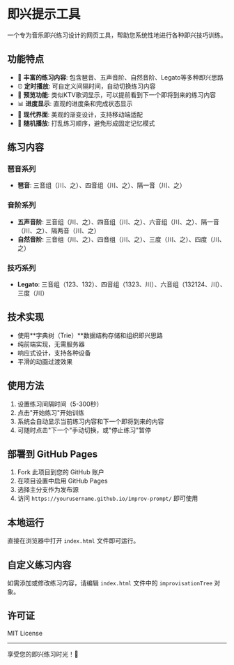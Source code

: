 # 即兴提示工具

一个专为音乐即兴练习设计的网页工具，帮助您系统性地进行各种即兴技巧训练。

## 功能特点

- 🎵 **丰富的练习内容**: 包含琶音、五声音阶、自然音阶、Legato等多种即兴思路
- ⏰ **定时播放**: 可自定义间隔时间，自动切换练习内容
- 👀 **预览功能**: 类似KTV歌词显示，可以提前看到下一个即将到来的练习内容
- 📊 **进度显示**: 直观的进度条和完成状态显示
- 🌟 **现代界面**: 美观的渐变设计，支持移动端适配
- 🔀 **随机播放**: 打乱练习顺序，避免形成固定记忆模式

## 练习内容

### 琶音系列
- **琶音**: 三音组（川、之）、四音组（川、之）、隔一音（川、之）

### 音阶系列
- **五声音阶**: 三音组（川、之）、四音组（川、之）、六音组（川、之）、隔一音（川、之）、隔两音（川、之）
- **自然音阶**: 三音组（川、之）、四音组（川、之）、三度（川、之）、四度（川、之）

### 技巧系列
- **Legato**: 三音组（123、132）、四音组（1323、川）、六音组（132124、川）、三度（川）

## 技术实现

- 使用**字典树（Trie）**数据结构存储和组织即兴思路
- 纯前端实现，无需服务器
- 响应式设计，支持各种设备
- 平滑的动画过渡效果

## 使用方法

1. 设置练习间隔时间（5-300秒）
2. 点击"开始练习"开始训练
3. 系统会自动显示当前练习内容和下一个即将到来的内容
4. 可随时点击"下一个"手动切换，或"停止练习"暂停

## 部署到 GitHub Pages

1. Fork 此项目到您的 GitHub 账户
2. 在项目设置中启用 GitHub Pages
3. 选择主分支作为发布源
4. 访问 `https://yourusername.github.io/improv-prompt/` 即可使用

## 本地运行

直接在浏览器中打开 `index.html` 文件即可运行。

## 自定义练习内容

如需添加或修改练习内容，请编辑 `index.html` 文件中的 `improvisationTree` 对象。

## 许可证

MIT License

---

享受您的即兴练习时光！🎵